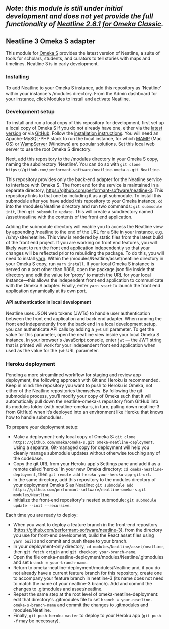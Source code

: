 ## *Note: this module is still under initial development and does not yet provide the full functionality of [Neatline 2.6.1 for Omeka Classic](https://omeka.org/classic/plugins/Neatline/).*

## Neatline 3 Omeka S adapter

This module for [Omeka S](http://omeka.org/s/) provides the latest version of Neatline, a suite of tools for scholars, students, and curators to tell stories with maps and timelines. Neatline 3 is in early development.

### Installing
To add Neatline to your Omeka S instance, add this repository as 'Neatline' within your instance's /modules directory. From the Admin dashboard for your instance, click Modules to install and activate Neatline.

### Development setup
To install and run a local copy of this repository for development, first set up a local copy of Omeka S if you do not already have one, either via the [latest version](http://omeka.org/s/) or via [GitHub](https://github.com/omeka/omeka-s). Follow the [installation instructions](http://omeka.org/s/docs/user-manual/install/). You will need an Apache-MySQL-PHP stack to run the local instance, for which [MAMP](https://www.mamp.info/en/) (Mac OS) or [WampServer](https://sourceforge.net/projects/wampserver/) (Windows) are popular solutions. Set this local web server to use the root Omeka S directory.

Next, add this repository to the /modules directory in your Omeka S copy, naming the subdirectory 'Neatline'. You can do so with `git clone https://github.com/performant-software/neatline-omeka-s.git Neatline`.

This repository provides only the back-end adapter for the Neatline service to interface with Omeka S. The front end for the service is maintained in a separate directory, https://github.com/performant-software/neatline-3. This repository links to that one by including it as a git submodule. To install this submodule after you have added this repository to your Omeka instance, `cd` into the /modules/Neatline directory and run two commands: `git submodule init`, then `git submodule update`. This will create a subdirectory named /asset/neatline with the contents of the front end application.

Adding the submodule directory will enable you to access the Neatline view by appending /neatline to the end of the URL for a Site in your instance, e.g. /s/my-site/neatline. This view is rendered by static files from the latest build of the front end project. If you are working on front end features, you will likely want to run the front end application independently so that your changes will be reflected prior to rebuilding the package. To do this, you will need to install [yarn](https://yarnpkg.com/en/). Within the /modules/Neatline/asset/neatline directory in your Omeka S copy, run `yarn install`. If your local Omeka S instance is served on a port other than 8888, open the package.json file inside that directory and edit the value for 'proxy' to match the URL for your local instance—this allows the independent front end application to communicate with the Omeka S adapter. Finally, enter `yarn start` to launch the front end application dynamically at its own port.

#### API authentication in local development
Neatline uses JSON web tokens (JWTs) to handle user authentication between the front end application and back end adapter. When running the front end independently from the back end in a local development setup, you can authenticate API calls by adding a `jwt` url parameter. To get the value for this parameter, open the neatline view inside your local Omeka S instance. In your browser's JavaScript console, enter `jwt` — the JWT string that is printed will work for your independent front end application when used as the value for the `jwt` URL parameter.

### Heroku deployment
Pending a more streamlined workflow for staging and review app deployment, the following approach with Git and Heroku is recommended. Keep in mind: the repository you want to push to Heroku is Omeka, not either of the Neatline repositories themselves. By following the git submodule process, you'll modify your copy of Omeka such that it will automatically pull down the neatline-omeka-s repository from GitHub into its modules folder (with neatline-omeka-s, in turn, pulling down neatline-3 from GitHub) when it’s deployed into an environment like Heroku that knows how to handle submodules.

To prepare your deployment setup:
- Make a deployment-only local copy of Omeka S: `git clone https://github.com/omeka/omeka-s.git omeka-neatline-deployment`. Using a separate, Git-managed copy for deployment will help you cleanly manage submodule updates without otherwise touching any of the codebase.
- Copy the git URL from your Heroku app's Settings pane and add it as a remote called 'heroku' in your new Omeka directory: `cd omeka-neatline-deployment`, then `git remote add heroku your-heroku-app-git-url`.
- In the same directory, add this repository to the modules directory of your deployment Omeka S as Neatline: `git submodule add https://github.com/performant-software/neatline-omeka-s.git modules/Neatline`.
- Initialize the front-end repository's nested submodule: `git submodule update --init --recursive`.

Each time you are ready to deploy:
- When you want to deploy a feature branch in the front-end repository (https://github.com/performant-software/neatline-3), from the directory you use for front-end development, build the React asset files using `yarn build` and commit and push these to your branch.
- In your deployment-only directory, `cd modules/Neatline/asset/neatline`, then `git fetch origin` and `git checkout your-branch-name`.
- Open the file omeka-neatline-deployment/modules/Neatline/.gitmodules and set `branch = your-branch-name`.
- Return to omeka-neatline-deployment/modules/Neatline and, if you do not already have a current feature branch for this repository, create one to accompany your feature branch in neatline-3 (its name does not need to match the name of your neatline-3 branch). Add and commit the changes to .gitmodules and asset/neatline.
- Repeat the same step at the root level of omeka-neatline-deployment: edit that directory's .gitmodules file to set `branch = your-neatline-omeka-s-branch-name` and commit the changes to .gitmodules and modules/Neatline.
- Finally, `git push heroku master` to deploy to your Heroku app (`git push -f` may be necessary).
